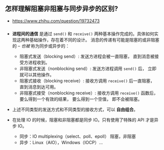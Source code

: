 ## 怎样理解阻塞非阻塞与同步异步的区别?
* https://www.zhihu.com/question/19732473

### 
* __进程间的通信__ 是通过 `send()` 和 `receive()` 两种基本操作完成的。具体如何实现这两种基础操作，存在着不同的设计。 消息的传递有可能是阻塞的或非阻塞的 – _也被_ 称为同步或异步的：
    * 阻塞式发送（blocking send）: 发送方进程会被一直阻塞， 直到消息被接受方进程收到。
    * 非阻塞式发送（nonblocking send）: 发送方进程调用 `send()` 后， 立即就可以其他操作。
    * 阻塞式接收（blocking receive）: 接收方调用 `receive()` 后一直阻塞， 直到消息到达可用。
    * 非阻塞式接受（nonblocking receive）: 接收方调用 `receive()` 函数后， 要么得到一个有效的结果， 要么得到一个空值， 即不会被阻塞。

* 上述不同类型的发送方式和不同类型的接收方式，可以 __自由组合__。

* 在处理 IO 的时候，阻塞和非阻塞都是同步 IO。只有使用了特殊的 API 才是异步 IO。
    * 同步：IO multiplexing（select、poll、epoll） 阻塞，非阻塞
    * 异步：Linux（AIO），Windows（IOCP）...

